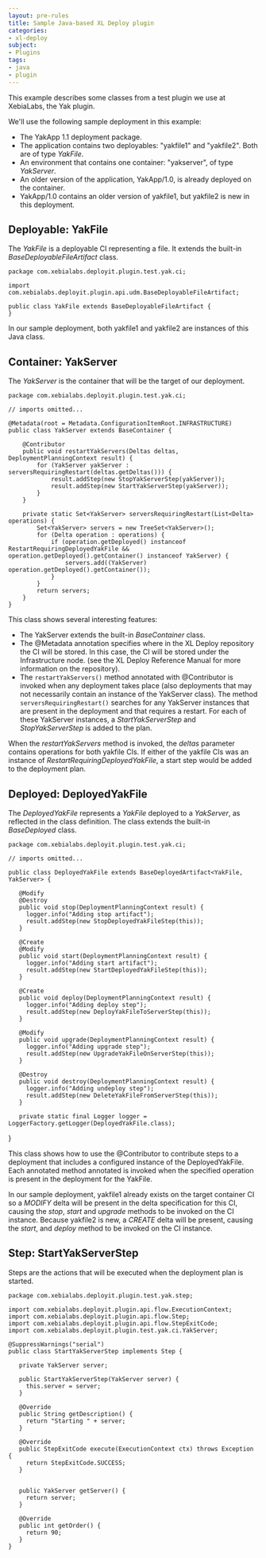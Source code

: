```yaml
---
layout: pre-rules
title: Sample Java-based XL Deploy plugin
categories:
- xl-deploy
subject:
- Plugins
tags:
- java
- plugin
---
```


This example describes some classes from a test plugin we use at XebiaLabs, the Yak plugin.

We'll use the following sample deployment in this example:

* The YakApp 1.1 deployment package.
* The application contains two deployables: "yakfile1" and "yakfile2". Both are of type _YakFile_.
* An environment that contains one container: "yakserver", of type _YakServer_.
* An older version of the application, YakApp/1.0, is already deployed on the container.
* YakApp/1.0 contains an older version of yakfile1, but yakfile2 is new in this deployment.

## Deployable: YakFile

The _YakFile_ is a deployable CI representing a file. It extends the built-in _BaseDeployableFileArtifact_ class.

    package com.xebialabs.deployit.plugin.test.yak.ci;

    import com.xebialabs.deployit.plugin.api.udm.BaseDeployableFileArtifact;

    public class YakFile extends BaseDeployableFileArtifact {
    }

In our sample deployment, both yakfile1 and yakfile2 are instances of this Java class.

## Container: YakServer

The _YakServer_ is the container that will be the target of our deployment.

    package com.xebialabs.deployit.plugin.test.yak.ci;

    // imports omitted...

    @Metadata(root = Metadata.ConfigurationItemRoot.INFRASTRUCTURE)
    public class YakServer extends BaseContainer {

        @Contributor
        public void restartYakServers(Deltas deltas, DeploymentPlanningContext result) {
            for (YakServer yakServer : serversRequiringRestart(deltas.getDeltas())) {
                result.addStep(new StopYakServerStep(yakServer));
                result.addStep(new StartYakServerStep(yakServer));
            }
        }

        private static Set<YakServer> serversRequiringRestart(List<Delta> operations) {
            Set<YakServer> servers = new TreeSet<YakServer>();
            for (Delta operation : operations) {
                if (operation.getDeployed() instanceof RestartRequiringDeployedYakFile && operation.getDeployed().getContainer() instanceof YakServer) {
                    servers.add((YakServer) operation.getDeployed().getContainer());
                }
            }
            return servers;
        }
    }

This class shows several interesting features:

* The YakServer extends the built-in _BaseContainer_ class.
* The @Metadata annotation specifies where in the XL Deploy repository the CI will be stored. In this case, the CI will be stored under the Infrastructure node. (see the XL Deploy Reference Manual for more information on the repository).
* The `restartYakServers()` method annotated with @Contributor is invoked when any deployment takes place (also deployments that may not necessarily contain an instance of the YakServer class). The method `serversRequiringRestart()` searches for any YakServer instances that are present in the deployment and that requires a restart. For each of these YakServer instances, a _StartYakServerStep_ and _StopYakServerStep_ is added to the plan.

When the _restartYakServers_ method is invoked, the _deltas_ parameter contains operations for both yakfile CIs. If either of the yakfile CIs was an instance of _RestartRequiringDeployedYakFile_, a start step would be added to the deployment plan.

## Deployed: DeployedYakFile

The _DeployedYakFile_ represents a _YakFile_ deployed to a _YakServer_, as reflected in the class definition. The class extends the built-in _BaseDeployed_ class.

    package com.xebialabs.deployit.plugin.test.yak.ci;

    // imports omitted...

    public class DeployedYakFile extends BaseDeployedArtifact<YakFile, YakServer> {

       @Modify
       @Destroy
       public void stop(DeploymentPlanningContext result) {
         logger.info("Adding stop artifact");
         result.addStep(new StopDeployedYakFileStep(this));
       }

       @Create
       @Modify
       public void start(DeploymentPlanningContext result) {
         logger.info("Adding start artifact");
         result.addStep(new StartDeployedYakFileStep(this));
       }

       @Create
       public void deploy(DeploymentPlanningContext result) {
         logger.info("Adding deploy step");
         result.addStep(new DeployYakFileToServerStep(this));
       }

       @Modify
       public void upgrade(DeploymentPlanningContext result) {
         logger.info("Adding upgrade step");
         result.addStep(new UpgradeYakFileOnServerStep(this));
       }

       @Destroy
       public void destroy(DeploymentPlanningContext result) {
         logger.info("Adding undeploy step");
         result.addStep(new DeleteYakFileFromServerStep(this));
       }

       private static final Logger logger = LoggerFactory.getLogger(DeployedYakFile.class);
}

This class shows how to use the @Contributor to contribute steps to a deployment that includes a configured instance of the DeployedYakFile. Each annotated method annotated is invoked when the specified operation is present in the deployment for the YakFile.

In our sample deployment, yakfile1 already exists on the target container CI so a *MODIFY* delta will be present in the delta specification for this CI, causing the _stop_, _start_ and _upgrade_ methods to be invoked on the CI instance. Because yakfile2 is new, a *CREATE* delta will be present, causing the _start_, and _deploy_ method to be invoked on the CI instance.

## Step: StartYakServerStep

Steps are the actions that will be executed when the deployment plan is started.

    package com.xebialabs.deployit.plugin.test.yak.step;

    import com.xebialabs.deployit.plugin.api.flow.ExecutionContext;
    import com.xebialabs.deployit.plugin.api.flow.Step;
    import com.xebialabs.deployit.plugin.api.flow.StepExitCode;
    import com.xebialabs.deployit.plugin.test.yak.ci.YakServer;

    @SuppressWarnings("serial")
    public class StartYakServerStep implements Step {

       private YakServer server;

       public StartYakServerStep(YakServer server) {
         this.server = server;
       }

       @Override
       public String getDescription() {
         return "Starting " + server;
       }

       @Override
       public StepExitCode execute(ExecutionContext ctx) throws Exception {
         return StepExitCode.SUCCESS;
       }


       public YakServer getServer() {
         return server;
       }

       @Override
       public int getOrder() {
         return 90;
       }
    }
